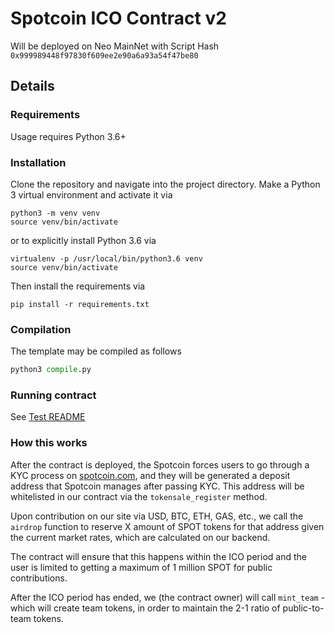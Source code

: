 # Spotcoin ICO Contract v2

Will be deployed on Neo MainNet with Script Hash `0x999989448f97830f609ee2e90a6a93a54f47be80`

## Details 

### Requirements

Usage requires Python 3.6+

### Installation

Clone the repository and navigate into the project directory. 
Make a Python 3 virtual environment and activate it via

```shell
python3 -m venv venv
source venv/bin/activate
```

or to explicitly install Python 3.6 via

```shell
virtualenv -p /usr/local/bin/python3.6 venv
source venv/bin/activate
```

Then install the requirements via

```shell
pip install -r requirements.txt
```

### Compilation

The template may be compiled as follows

```python
python3 compile.py
```

### Running contract
See [Test README](tests/README.md)

### How this works

After the contract is deployed, the Spotcoin forces users to go through a KYC process on [spotcoin.com](www.spotcoin.com), and they will be generated a deposit address that Spotcoin manages after passing KYC. This address will be whitelisted in our contract via the `tokensale_register` method.

Upon contribution on our site via USD, BTC, ETH, GAS, etc., we call the `airdrop` function to reserve X amount of SPOT tokens for that address given the current market rates, which are calculated on our backend.

The contract will ensure that this happens within the ICO period and the user is limited to getting a maximum of 1 million SPOT for public contributions.

After the ICO period has ended, we (the contract owner) will call `mint_team` - which will create team tokens, in order to maintain the 2-1 ratio of public-to-team tokens.
